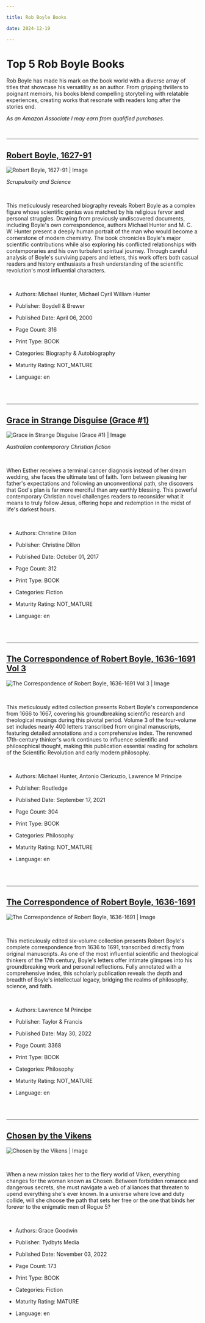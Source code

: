 ```yaml
---

title: Rob Boyle Books

date: 2024-12-19

---
```



# Top 5 Rob Boyle Books

Rob Boyle has made his mark on the book world with a diverse array of titles that showcase his versatility as an author. From gripping thrillers to poignant memoirs, his books blend compelling storytelling with relatable experiences, creating works that resonate with readers long after the stories end. 

*As an Amazon Associate I may earn from qualified purchases.*

<br>

<hr>


## [Robert Boyle, 1627-91](https://serp.ly/@serpbooks/github/amazon/Robert+Boyle+162791?i=stripbooks)

![Robert Boyle, 1627-91 | Image](https://books.google.com/books/publisher/content/images/frontcover/3NxSpj\_4vp4C?fife=w4000-h6000&source=gbs\_api)

*Scrupulosity and Science*

<br>

This meticulously researched biography reveals Robert Boyle as a complex figure whose scientific genius was matched by his religious fervor and personal struggles. Drawing from previously undiscovered documents, including Boyle's own correspondence, authors Michael Hunter and M. C. W. Hunter present a deeply human portrait of the man who would become a cornerstone of modern chemistry. The book chronicles Boyle's major scientific contributions while also exploring his conflicted relationships with contemporaries and his own turbulent spiritual journey. Through careful analysis of Boyle's surviving papers and letters, this work offers both casual readers and history enthusiasts a fresh understanding of the scientific revolution's most influential characters. 

<br>

- Authors: Michael Hunter, Michael Cyril William Hunter

- Publisher: Boydell & Brewer

- Published Date: April 06, 2000

- Page Count: 316

- Print Type: BOOK

- Categories: Biography & Autobiography

- Maturity Rating: NOT\_MATURE

- Language: en

<br>

<br>

<hr>


## [Grace in Strange Disguise (Grace #1)](https://serp.ly/@serpbooks/github/amazon/Grace+in+Strange+Disguise+Grace+1?i=stripbooks)

![Grace in Strange Disguise (Grace #1) | Image](https://books.google.com/books/publisher/content/images/frontcover/9mP9DwAAQBAJ?fife=w4000-h6000&source=gbs\_api)

*Australian contemporary Christian fiction*

<br>

When Esther receives a terminal cancer diagnosis instead of her dream wedding, she faces the ultimate test of faith. Torn between pleasing her father's expectations and following an unconventional path, she discovers that God's plan is far more merciful than any earthly blessing. This powerful contemporary Christian novel challenges readers to reconsider what it means to truly follow Jesus, offering hope and redemption in the midst of life's darkest hours. 

<br>

- Authors: Christine Dillon

- Publisher: Christine Dillon

- Published Date: October 01, 2017

- Page Count: 312

- Print Type: BOOK

- Categories: Fiction

- Maturity Rating: NOT\_MATURE

- Language: en

<br>

<br>

<hr>


## [The Correspondence of Robert Boyle, 1636-1691 Vol 3](https://serp.ly/@serpbooks/github/amazon/The+Correspondence+of+Robert+Boyle+16361691+Vol+3?i=stripbooks)

![The Correspondence of Robert Boyle, 1636-1691 Vol 3 | Image](https://books.google.com/books/publisher/content/images/frontcover/nZFDEAAAQBAJ?fife=w4000-h6000&source=gbs\_api)

<br>

This meticulously edited collection presents Robert Boyle's correspondence from 1666 to 1667, covering his groundbreaking scientific research and theological musings during this pivotal period. Volume 3 of the four-volume set includes nearly 400 letters transcribed from original manuscripts, featuring detailed annotations and a comprehensive index. The renowned 17th-century thinker's work continues to influence scientific and philosophical thought, making this publication essential reading for scholars of the Scientific Revolution and early modern philosophy. 

<br>

- Authors: Michael Hunter, Antonio Clericuzio, Lawrence M Principe

- Publisher: Routledge

- Published Date: September 17, 2021

- Page Count: 304

- Print Type: BOOK

- Categories: Philosophy

- Maturity Rating: NOT\_MATURE

- Language: en

<br>

<br>

<hr>


## [The Correspondence of Robert Boyle, 1636-1691](https://serp.ly/@serpbooks/github/amazon/The+Correspondence+of+Robert+Boyle+16361691?i=stripbooks)

![The Correspondence of Robert Boyle, 1636-1691 | Image](https://books.google.com/books/publisher/content/images/frontcover/w19wEAAAQBAJ?fife=w4000-h6000&source=gbs\_api)

<br>

This meticulously edited six-volume collection presents Robert Boyle's complete correspondence from 1636 to 1691, transcribed directly from original manuscripts. As one of the most influential scientific and theological thinkers of the 17th century, Boyle's letters offer intimate glimpses into his groundbreaking work and personal reflections. Fully annotated with a comprehensive index, this scholarly publication reveals the depth and breadth of Boyle's intellectual legacy, bridging the realms of philosophy, science, and faith. 

<br>

- Authors: Lawrence M Principe

- Publisher: Taylor & Francis

- Published Date: May 30, 2022

- Page Count: 3368

- Print Type: BOOK

- Categories: Philosophy

- Maturity Rating: NOT\_MATURE

- Language: en

<br>

<br>

<hr>


## [Chosen by the Vikens](https://serp.ly/@serpbooks/github/amazon/Chosen+by+the+Vikens?i=stripbooks)

![Chosen by the Vikens | Image](https://books.google.com/books/publisher/content/images/frontcover/GMeZEAAAQBAJ?fife=w4000-h6000&source=gbs\_api)

<br>

When a new mission takes her to the fiery world of Viken, everything changes for the woman known as Chosen. Between forbidden romance and dangerous secrets, she must navigate a web of alliances that threaten to upend everything she's ever known. In a universe where love and duty collide, will she choose the path that sets her free or the one that binds her forever to the enigmatic men of Rogue 5? 

<br>

- Authors: Grace Goodwin

- Publisher: Tydbyts Media

- Published Date: November 03, 2022

- Page Count: 173

- Print Type: BOOK

- Categories: Fiction

- Maturity Rating: MATURE

- Language: en

<br>

